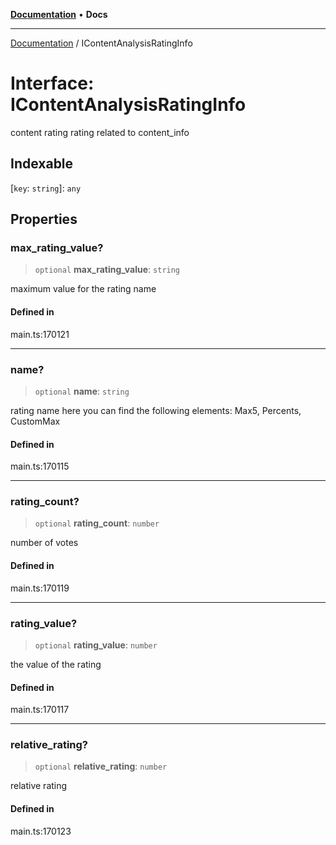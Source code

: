 [**Documentation**](../README.md) • **Docs**

***

[Documentation](../README.md) / IContentAnalysisRatingInfo

# Interface: IContentAnalysisRatingInfo

content rating rating related to content_info

## Indexable

 \[`key`: `string`\]: `any`

## Properties

### max\_rating\_value?

> `optional` **max\_rating\_value**: `string`

maximum value for the rating name

#### Defined in

main.ts:170121

***

### name?

> `optional` **name**: `string`

rating name
here you can find the following elements: Max5, Percents, CustomMax

#### Defined in

main.ts:170115

***

### rating\_count?

> `optional` **rating\_count**: `number`

number of votes

#### Defined in

main.ts:170119

***

### rating\_value?

> `optional` **rating\_value**: `number`

the value of the rating

#### Defined in

main.ts:170117

***

### relative\_rating?

> `optional` **relative\_rating**: `number`

relative rating

#### Defined in

main.ts:170123
